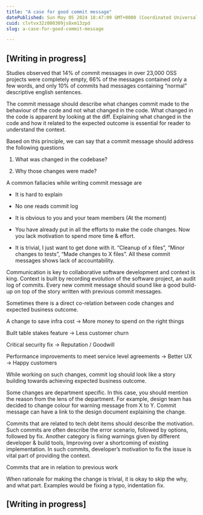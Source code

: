 ```yaml
---
title: "A case for good commit message"
datePublished: Sun May 05 2024 18:47:09 GMT+0000 (Coordinated Universal Time)
cuid: clvtvx32z000309js8xm13zpd
slug: a-case-for-good-commit-message

---
```


## \[Writing in progress\]

Studies observed that 14% of commit messages in over 23,000 OSS projects were completely empty, 66% of the messages contained only a few words, and only 10% of commits had messages containing “normal” descriptive english sentences.

The commit message should describe what changes commit made to the behaviour of the code and not what changed in the code. What changed in the code is apparent by looking at the diff. Explaining what changed in the code and how it related to the expected outcome is essential for reader to understand the context.

Based on this principle, we can say that a commit message should address the following questions

1. What was changed in the codebase?
    
2. Why those changes were made?
    

A common fallacies while writing commit message are

* It is hard to explain
    
* No one reads commit log
    
* It is obvious to you and your team members (At the moment)
    
* You have already put in all the efforts to make the code changes. Now you lack motivation to spend more time & effort.
    
* It is trivial, I just want to get done with it. “Cleanup of x files”, “Minor changes to tests”, “Made changes to X files”. All these commit messages shows lack of accountability.
    

Communication is key to collaborative software development and context is king. Context is built by recording evolution of the software project, an audit log of commits. Every new commit message should sound like a good build-up on top of the story written with previous commit messages.

Sometimes there is a direct co-relation between code changes and expected business outcome.

A change to save infra cost → More money to spend on the right things

Built table stakes feature → Less customer churn

Critical security fix → Reputation / Goodwill

Performance improvements to meet service level agreements → Better UX → Happy customers

While working on such changes, commit log should look like a story building towards achieving expected business outcome.

Some changes are department specific. In this case, you should mention the reason from the lens of the department. For example, design team has decided to change colour for warning message from X to Y. Commit message can have a link to the design document explaining the change.

Commits that are related to tech debt items should describe the motivation. Such commits are often describe the error scenario, followed by options, followed by fix. Another category is fixing warnings given by different developer & build tools, Improving over a shortcoming of existing implementation. In such commits, developer’s motivation to fix the issue is vital part of providing the context.

Commits that are in relation to previous work

When rationale for making the change is trivial, it is okay to skip the why, and what part. Examples would be fixing a typo, indentation fix.

## \[Writing in progress\]